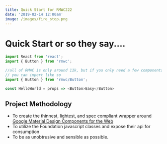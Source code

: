 ```yaml
---
title: Quick Start for RMWC222
date: '2019-02-14 12:00am'
image: /images/fire_stop.png
---
```

# Quick Start or so they say....

```javascript
import React from 'react';
import { Button } from 'rmwc';

//all of RMWC is only around 11k, but if you only need a few components
// you can import like so
import { Button } from 'rmwc/Button';

const HelloWorld = props => <Button>Easy</Button>
```

## Project Methodology

* To create the thinnest, lightest, and spec compliant wrapper around [Google Material Design Components for the Web](https://material.io/components/web/)
* To utilize the Foundation javascript classes and expose their api for consumption
* To be as unobtrusive and sensible as possible.
